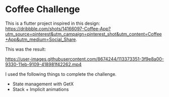 # Coffee Challenge
This is a flutter project inspired in this design: https://dribbble.com/shots/14166097-Coffee-App?utm_source=pinterest&utm_campaign=pinterest_shot&utm_content=Coffee+App&utm_medium=Social_Share.

This was the result:


https://user-images.githubusercontent.com/8674244/113373351-3f9e8a00-9330-11eb-9109-418981f42262.mp4





I used the following things to complete the challenge.
- State management with GetX
- Stack + Implicit animations


